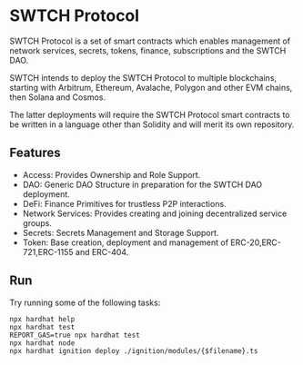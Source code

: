# SWTCH Protocol

SWTCH Protocol is a set of smart contracts which enables management of network services, secrets, tokens, finance, subscriptions and the SWTCH DAO.

SWTCH intends to deploy the SWTCH Protocol to multiple blockchains, starting with Arbitrum, Ethereum, Avalache, Polygon and other EVM chains, then Solana and Cosmos.

The latter deployments will require the SWTCH Protocol smart contracts to be written in a language other than Solidity and will merit its own repository.

## Features
- Access: Provides Ownership and Role Support.
- DAO: Generic DAO Structure in preparation for the SWTCH DAO deployment.
- DeFi: Finance Primitives for trustless P2P interactions.
- Network Services: Provides creating and joining decentralized service groups.
- Secrets: Secrets Management and Storage Support.
- Token: Base creation, deployment and management of ERC-20,ERC-721,ERC-1155 and ERC-404.

## Run
Try running some of the following tasks:

```shell
npx hardhat help
npx hardhat test
REPORT_GAS=true npx hardhat test
npx hardhat node
npx hardhat ignition deploy ./ignition/modules/{$filename}.ts
```
